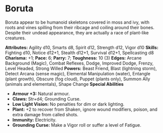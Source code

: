 # Boruta

Boruta appear to be humanoid skeletons covered in moss and ivy, with
roots and vines spilling from their ribcage and coiling around their
bones. Despite their undead appearance, they are actually a race of
plant-like creatures.

**Attributes:** Agility d10, Smarts d8, Spirit d12, Strength d12, Vigor
d10
**Skills:** Fighting d10, Notice d12+1, Stealth d12+1, Survival d12+1,
Spellcasting d8
**Charisma:** +1; **Pace:** 6; **Parry:** 7; **Toughness:** 10 (3)
**Edges:** Arcane Background (Magic), Combat Reflexes, Dodge, Improved
Dodge, Frenzy, Level Headed, Strong Willed
**Powers:** Beast Friend, Blast (lightning storm), Detect Arcana (sense
magic), Elemental Manipulation (water), Entangle (plant growth), Obscure
(fog cloud), Puppet (plants only), Summon Ally (animals and elementals),
Shape Change
**Special Abilities**

- **Armour +3:** Natural armour.
- **Claws:** Str+d4; Grounding Curse.
- **Low Light Vision:** No penalties for dim or dark lighting.
- **Plant:** +2 to recover from Shaken, ignore wound modifiers, poison,
and extra damage from called shots.
- **Immunity:** Electricity.
- **Grounding Curse:** Make a Vigor roll or suffer a level of Fatigue.
